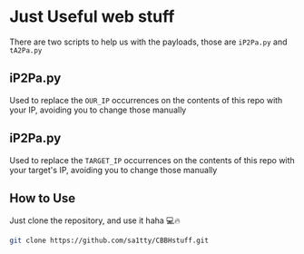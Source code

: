 # Just Useful web stuff
There are two scripts to help us with the payloads, those are `iP2Pa.py` and `tA2Pa.py`
## iP2Pa.py
Used to replace the `OUR_IP` occurrences on the contents of this repo with your IP, avoiding you to change those manually

## iP2Pa.py
Used to replace the `TARGET_IP` occurrences on the contents of this repo with your target's IP, avoiding you to change those manually

## How to Use

Just clone the repository, and use it haha 💻🔥

```bash
git clone https://github.com/sa1tty/CBBHstuff.git
```
